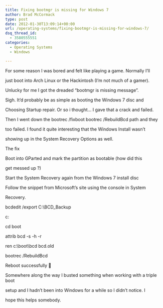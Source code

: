 ```yaml
---
title: Fixing bootmgr is missing for Windows 7
author: Brad McCormack
type: post
date: 2012-01-30T13:09:14+00:00
url: /operating-systems/fixing-bootmgr-is-missing-for-windows-7/
dsq_thread_id:
  - 3580555551
categories:
  - Operating Systems
  - Windows

---
```

For some reason I was bored and felt like playing a game. Normally I’ll
  
just boot into Arch Linux or the Hackintosh (I’m not much of a gamer).
  
Unlucky for me I got the dreaded “bootmgr is missing message”.

Sigh. It’d probably be as simple as booting the Windows 7 disc and
  
Choosing Startup repair. Or so i thought… I gave that a crack and failed.
  
Then I went down the bootrec /fixboot bootrec /RebuildBcd path and they
  
too failed. I found it quite interesting that the Windows Install wasn’t
  
showing up in the System Recovery Options as well.

The fix

Boot into GParted and mark the partition as bootable (how did this
  
get messed up ?)
      
Start the System Recovery again from the Windows 7 install disc
      
Follow the snippet from Microsoft’s site using the console in System
  
Recovery.
          
bcdedit /export C:\BCD_Backup
          
c:
          
cd boot
          
attrib bcd -s -h -r
          
ren c:\boot\bcd bcd.old
          
bootrec /RebuildBcd
      
Reboot successfully 🙂

Somewhere along the way I busted something when working with a triple boot
  
setup and I hadn’t been into Windows for a while so I didn’t notice. I
  
hope this helps somebody.